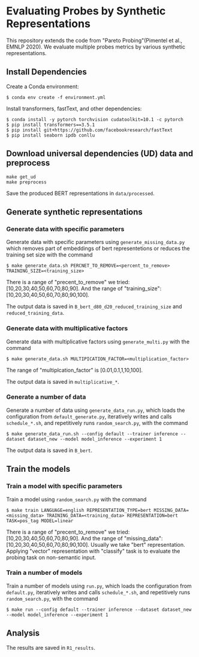 # Evaluating Probes by Synthetic Representations

This repository extends the code from "Pareto Probing"(Pimentel et al., EMNLP 2020). We evaluate multiple probes metrics by various synthetic representations.

## Install Dependencies
Create a Conda environment:
```
$ conda env create -f environment.yml
```

Install transformers, fastText, and other dependencies:
```
$ conda install -y pytorch torchvision cudatoolkit=10.1 -c pytorch
$ pip install transformers==3.5.1
$ pip install git+https://github.com/facebookresearch/fastText
$ pip install seaborn ipdb conllu
```

## Download universal dependencies (UD) data and preprocess 

```
make get_ud
make preprocess
```
Save the produced BERT representations in `data/processed`.

## Generate synthetic representations


### Generate data with specific parameters
Generate data with specific parameters using `generate_missing_data.py` which removes part of embeddings of bert representetions or reduces the training set size with the command
```
$ make generate_data.sh PERCNET_TO_REMOVE=<percent_to_remove> TRAINING_SIZE=<training_size>
```
There is a range of "precent_to_remove" we tried: [10,20,30,40,50,60,70,80,90].
And the range of "training_size": [10,20,30,40,50,60,70,80,90,100].

The output data is saved in `B_bert_d80_d20_reduced_training_size` and `reduced_training_data`.

### Generate data with multiplicative factors
Generate data with multiplicative factors using `generate_multi.py` with the command
```
$ make generate_data.sh MULTIPICATION_FACTOR=<multiplication_factor>
```
The range of "multiplcation_factor" is [0.01,0.1,1,10,100].

The output data is saved in `multiplicative_*`.

### Generate a number of data
Generate a number of data using `generate_data_run.py`, which loads the configuration from `default_generate.py`, iteratively writes and calls `schedule_*.sh`, and repetitively runs `random_search.py`, with the command
```
$ make generate_data_run.sh --config default --trainer inference --dataset dataset_new --model model_inference --experiment 1
```
The output data is saved in `B_bert`.


## Train the models

### Train a model with specific parameters
Train a model using  `random_search.py` with the command
```
$ make train LANGUAGE=english REPRESENTATION_TYPE=bert MISSING_DATA=<missing_data> TRAINING_DATA=<training_data> REPRESENTATION=bert TASK=pos_tag MODEL=linear
```
There is a range of "precent_to_remove" we tried: [10,20,30,40,50,60,70,80,90].
And the range of "missing_data": [10,20,30,40,50,60,70,80,90,100].
Usually we take "bert" representation. Applying "vector" representation with "classify" task is to evaluate the probing task on non-semantic input.


### Train a number of models
Train a number of models using `run.py`, which loads the configuration from `default.py`, iteratively writes and calls `schedule_*.sh`, and repetitively runs `random_search.py`, with the command
```
$ make run --config default --trainer inference --dataset dataset_new --model model_inference --experiment 1
```

## Analysis

The results are saved in `R1_results`. 
